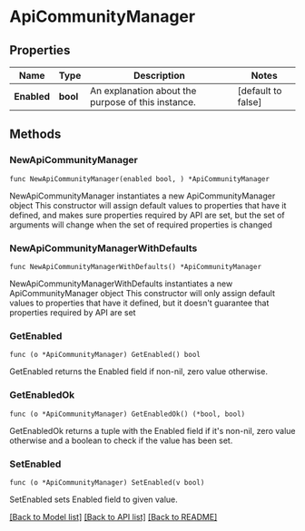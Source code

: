 # ApiCommunityManager

## Properties

Name | Type | Description | Notes
------------ | ------------- | ------------- | -------------
**Enabled** | **bool** | An explanation about the purpose of this instance. | [default to false]

## Methods

### NewApiCommunityManager

`func NewApiCommunityManager(enabled bool, ) *ApiCommunityManager`

NewApiCommunityManager instantiates a new ApiCommunityManager object
This constructor will assign default values to properties that have it defined,
and makes sure properties required by API are set, but the set of arguments
will change when the set of required properties is changed

### NewApiCommunityManagerWithDefaults

`func NewApiCommunityManagerWithDefaults() *ApiCommunityManager`

NewApiCommunityManagerWithDefaults instantiates a new ApiCommunityManager object
This constructor will only assign default values to properties that have it defined,
but it doesn't guarantee that properties required by API are set

### GetEnabled

`func (o *ApiCommunityManager) GetEnabled() bool`

GetEnabled returns the Enabled field if non-nil, zero value otherwise.

### GetEnabledOk

`func (o *ApiCommunityManager) GetEnabledOk() (*bool, bool)`

GetEnabledOk returns a tuple with the Enabled field if it's non-nil, zero value otherwise
and a boolean to check if the value has been set.

### SetEnabled

`func (o *ApiCommunityManager) SetEnabled(v bool)`

SetEnabled sets Enabled field to given value.



[[Back to Model list]](../README.md#documentation-for-models) [[Back to API list]](../README.md#documentation-for-api-endpoints) [[Back to README]](../README.md)


